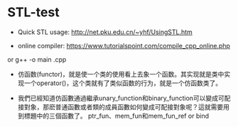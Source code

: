# STL-test

* Quick STL usage:
http://net.pku.edu.cn/~yhf/UsingSTL.htm

* online compiler: https://www.tutorialspoint.com/compile_cpp_online.php

or g++ -o main .cpp

* 仿函数(functor)，就是使一个类的使用看上去象一个函数。其实现就是类中实现一个operator()，这个类就有了类似函数的行为，就是一个仿函数类了。

* 我們已經知道仿函數通過繼承unary_function和binary_function可以變成可配接對象，那麽普通函數或者類的成員函數如何變成可配接對象呢？這就需要用到標題中的三個函數了。
ptr_fun、mem_fun和mem_fun_ref or bind

